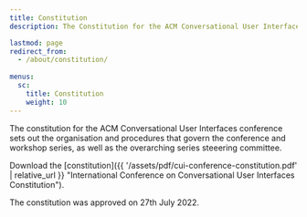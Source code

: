 ```yaml
---
title: Constitution
description: The Constitution for the ACM Conversational User Interfaces conference.

lastmod: page
redirect_from:
  - /about/constitution/
  
menus:
  sc:
    title: Constitution
    weight: 10
---
```


The constitution for the ACM Conversational User Interfaces conference sets out the organisation and procedures that govern the conference and workshop series, as well as the overarching series steeering committee.

Download the [constitution]({{ '/assets/pdf/cui-conference-constitution.pdf' | relative_url }} "International Conference on Conversational User Interfaces Constitution").

The constitution was approved on 27th July 2022.